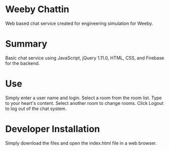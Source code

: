 Weeby Chattin
==============

Web based chat service created for engineering simulation for Weeby.

Summary
=======
Basic chat service using JavaScript, jQuery 1.11.0, HTML, CSS, and Firebase for the backend.

Use
===
Simply enter a user name and login.  Select a room from the room list.  Type to your heart's content.  Select another room to change rooms.  Click Logout to log out of the chat system.

Developer Installation
======================
Simply download the files and open the index.html file in a web browser.
